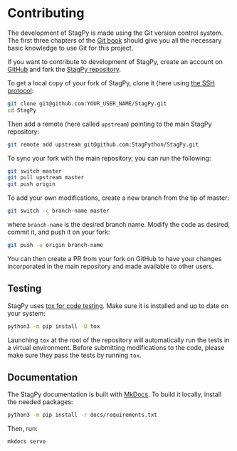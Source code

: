 Contributing
============

The development of StagPy is made using the Git version control system. The
first three chapters of the [Git book](https://git-scm.com/book/en/v2) should
give you all the necessary basic knowledge to use Git for this project.

If you want to contribute to development of StagPy, create an account on
[GitHub](https://github.com/) and fork the [StagPy
repository](https://github.com/StagPython/StagPy).

To get a local copy of your fork of StagPy, clone it (here using [the SSH
protocol](https://docs.github.com/en/authentication/connecting-to-github-with-ssh):

```sh title="shell"
git clone git@github.com:YOUR_USER_NAME/StagPy.git
cd StagPy
```

Then add a remote (here called `upstream`) pointing to the main StagPy
repository:

```sh title="shell"
git remote add upstream git@github.com:StagPython/StagPy.git
```

To sync your fork with the main repository, you can run the following:

```sh title="shell"
git switch master
git pull upstream master
git push origin
```

To add your own modifications, create a new branch from the tip of master:

```sh title="shell"
git switch -c branch-name master
```

where `branch-name` is the desired branch name.  Modify the code as desired,
commit it, and push it on your fork:

```sh title="shell"
git push -u origin branch-name
```

You can then create a PR from your fork on GitHub to have your changes
incorporated in the main repository and made available to other users.

Testing
-------

StagPy uses [tox for code testing](https://tox.wiki/).  Make sure it
is installed and up to date on your system:

```sh title="shell"
python3 -m pip install -U tox
```

Launching `tox` at the root of the repository will automatically run the tests
in a virtual environment. Before submitting modifications to the code, please
make sure they pass the tests by running `tox`.

Documentation
-------------

The StagPy documentation is built with [MkDocs](https://www.mkdocs.org/). To
build it locally, install the needed packages:

```sh title="shell"
python3 -m pip install -r docs/requirements.txt
```

Then, run:

```sh title="shell"
mkdocs serve
```
